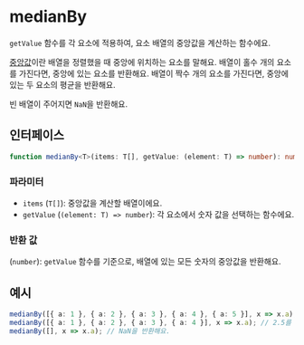 # medianBy

`getValue` 함수를 각 요소에 적용하여, 요소 배열의 중앙값을 계산하는 함수에요.

[중앙값](./median.md)이란 배열을 정렬했을 때 중앙에 위치하는 요소를 말해요.
배열이 홀수 개의 요소를 가진다면, 중앙에 있는 요소를 반환해요.
배열이 짝수 개의 요소를 가진다면, 중앙에 있는 두 요소의 평균을 반환해요.

빈 배열이 주어지면 `NaN`을 반환해요.

## 인터페이스

```typescript
function medianBy<T>(items: T[], getValue: (element: T) => number): number;
```

### 파라미터

- `items` (`T[]`): 중앙값을 계산할 배열이에요.
- `getValue` (`(element: T) => number`): 각 요소에서 숫자 값을 선택하는 함수에요.

### 반환 값

(`number`): `getValue` 함수를 기준으로, 배열에 있는 모든 숫자의 중앙값을 반환해요.

## 예시

```typescript
medianBy([{ a: 1 }, { a: 2 }, { a: 3 }, { a: 4 }, { a: 5 }], x => x.a); // 3을 반환해요.
medianBy([{ a: 1 }, { a: 2 }, { a: 3 }, { a: 4 }], x => x.a); // 2.5를 반환해요.
medianBy([], x => x.a); // NaN을 반환해요.
```
